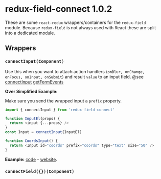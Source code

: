 # redux-field-connect 1.0.2

These are some `react-redux` wrappers/containers for the `redux-field` module. Because `redux-field` is not always used with React these are split into a dedicated module.

## Wrappers

### `connectInput(Component)`

Use this when you want to attach action handlers (`onBlur, onChange, onFocus, onInput, onSubmit`) and result `value` to an input field. @see [connectInput](https://github.com/cape-io/redux-field-connect/blob/master/src/connectInput.js) [getFormEvents](https://github.com/cape-io/redux-field/blob/master/src/actions.js#L73-L77)

**Over Simplified Example:**

Make sure you send the wrapped input a `prefix` property.

```javascript
import { connectInput } from 'redux-field-connect'

function InputEl(props) {
  return <input {...props} />
}
const Input = connectInput(InputEl)

function CoordsInput() {
  return <Input id="coords" prefix="coords" type="text" size="50" />
}

```

**Example:** [code](https://www.github.com/cape-io/geo) - [website](https://geo.cape.io).

### `connectField({})(Component)`
